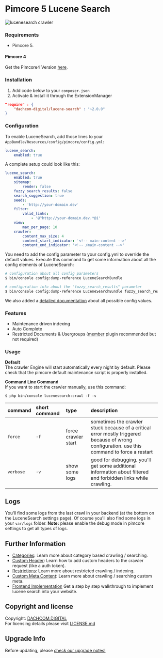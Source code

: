 # Pimcore 5 Lucene Search
![lucenesearch crawler](https://cloud.githubusercontent.com/assets/700119/25579028/7da66f40-2e74-11e7-8da5-988d61feb2e2.jpg)

### Requirements
* Pimcore 5.

#### Pimcore 4 
Get the Pimcore4 Version [here](https://github.com/dachcom-digital/pimcore-lucene-search/tree/pimcore4).

### Installation  
1. Add code below to your `composer.json`    
2. Activate & install it through the ExtensionManager

```json
"require" : {
    "dachcom-digital/lucene-search" : "~2.0.0"
}
```

### Configuration
To enable LuceneSearch, add those lines to your `AppBundle/Resources/config/pimcore/config.yml`:
    
```yaml
lucene_search:
    enabled: true
```

A complete setup could look like this:

```yaml
lucene_search:
    enabled: true
    sitemap:
        render: false
    fuzzy_search_results: false
    search_suggestion: true
    seeds:
        - 'http://your-domain.dev'
    filter:
        valid_links:
            - '@^http://your-domain.dev.*@i'
    view:
        max_per_page: 10
    crawler:
        content_max_size: 4
        content_start_indicator: '<!-- main-content -->'
        content_end_indicator: '<!-- /main-content -->'
```

You need to add the config parameter to your config.yml to override the default values. 
Execute this command to get some information about all the config elements of LuceneSearch:

```bash
# configuration about all config parameters
$ bin/console config:dump-reference LuceneSearchBundle

# configuration info about the "fuzzy_search_results" parameter
$ bin/console config:dump-reference LuceneSearchBundle fuzzy_search_results
```

We also added a [detailed documentation](docs/00_Configuration_Values.md) about all possible config values.

### Features
* Maintenance driven indexing
* Auto Complete
* Restricted Documents & Usergroups ([member](https://github.com/dachcom-digital/pimcore-members) plugin recommended but not required)

### Usage

**Default**  
The crawler Engine will start automatically every night by default. Please check that the pimcore default maintenance script is properly installed.

**Command Line Command**  
If you want to start the crawler manually, use this command:

```
$ php bin/console lucenesearch:crawl -f -v
```

| command | short command | type | description |
|:---|:---|:---|:---|
| ```force``` | `-f` | force crawler start | sometimes the crawler stuck because of a critical error mostly triggered because of wrong configuration. use this command to force a restart |
| ```verbose``` | `-v` | show some logs | good for debugging. you'll get some additional information about filtered and forbidden links while crawling. |

## Logs
You'll find some logs from the last crawl in your backend (at the bottom on the LuceneSearch settings page). Of course you'll also find some logs in your `var/logs` folder.
**Note:** please enable the debug mode in pimcore settings to get all types of logs.

## Further Information

- [Categories](docs/20_Categories.md): Learn more about category based crawling / searching.
- [Custom Header](docs/29_Custom_Request_Header.md): Learn how to add custom headers to the crawler request (like a auth token).
- [Restrictions](docs/30_Restrictions.md): Learn more about restricted crawling / indexing.
- [Custom Meta Content](docs/40_Meta.md): Learn more about crawling / searching custom meta.
- [Frontend Implementation](docs/90_Frontend_Implementation.md) Get a step by step walkthrough to implement lucene search into your website.

## Copyright and license
Copyright: [DACHCOM.DIGITAL](http://dachcom-digital.ch)  
For licensing details please visit [LICENSE.md](LICENSE.md)  

## Upgrade Info
Before updating, please [check our upgrade notes!](UPGRADE.md)